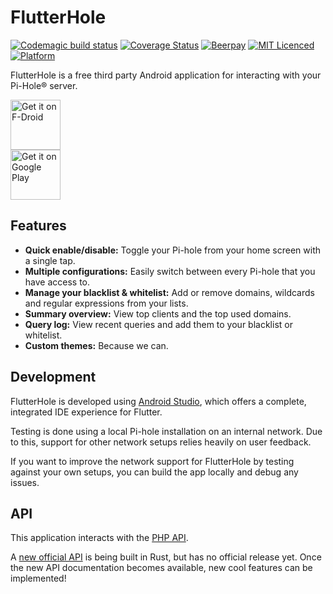 # FlutterHole #

[![Codemagic build status](https://api.codemagic.io/apps/5c659ea9c49a5000198d45f9/5c65b2f4b66bc70009aaa202/status_badge.svg)](https://codemagic.io/apps/5c659ea9c49a5000198d45f9/5c65b2f4b66bc70009aaa202/latest_build)
[![Coverage Status](https://coveralls.io/repos/github/sterrenburg/flutterhole/badge.svg?branch=master)](https://coveralls.io/github/sterrenburg/flutterhole?branch=master)
[![Beerpay](https://beerpay.io/sterrenburg/flutterhole/make-wish.svg?style=flat)](https://beerpay.io/sterrenburg/flutterhole)
[![MIT Licenced](https://img.shields.io/badge/License-MIT-blue.svg)](https://opensource.org/licenses/MIT)
[![Platform](https://img.shields.io/badge/Platform-Flutter-yellow.svg)](https://flutter.io)

FlutterHole is a free third party Android application for interacting with your Pi-Hole® server.    
    
[<img src="https://f-droid.org/badge/get-it-on.png"    
      alt="Get it on F-Droid"    
      height="80">](https://f-droid.org/app/sterrenburg.github.flutterhole)    
 [<img src="https://play.google.com/intl/en_us/badges/images/generic/en_badge_web_generic.png"    
      alt="Get it on Google Play"    
      height="80">](https://play.google.com/store/apps/details?id=sterrenburg.github.flutterhole)    
 ## Features ##
- **Quick enable/disable:** Toggle your Pi-hole from your home screen with a single tap.
- **Multiple configurations:** Easily switch between every Pi-hole that you have access to.
- **Manage your blacklist & whitelist:** Add or remove domains, wildcards and regular expressions from your lists.
- **Summary overview:** View top clients and the top used domains.
- **Query log:** View recent queries and add them to your blacklist or whitelist.
- **Custom themes:** Because we can.

## Development ##
FlutterHole is developed using [Android Studio](https://developer.android.com/studio), which offers a complete, integrated IDE experience for Flutter.

Testing is done using a local Pi-hole installation on an internal network. Due to this, support for other network setups relies heavily on user feedback.

If you want to improve the network support for FlutterHole by testing against your own setups, you can build the app locally and debug any issues.

## API ##
This application interacts with the [PHP API](https://discourse.pi-hole.net/t/pi-hole-api/1863).

A [new official API](https://github.com/pi-hole/api) is being built in Rust, but has no official release yet. Once the new API documentation becomes available, new cool features can be implemented!